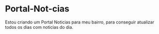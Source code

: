 # Portal-Not-cias
Estou criando um Portal Noticias para meu bairro, para conseguir atualizar todos os dias com noticias do dia.
